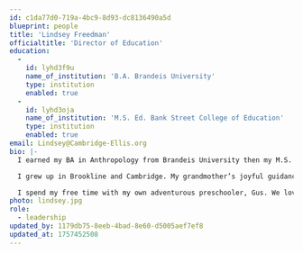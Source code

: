 ```yaml
---
id: c1da77d0-719a-4bc9-8d93-dc8136490a5d
blueprint: people
title: 'Lindsey Freedman'
officialtitle: 'Director of Education'
education:
  -
    id: lyhd3f9u
    name_of_institution: 'B.A. Brandeis University'
    type: institution
    enabled: true
  -
    id: lyhd3oja
    name_of_institution: 'M.S. Ed. Bank Street College of Education'
    type: institution
    enabled: true
email: Lindsey@Cambridge-Ellis.org
bio: |-
  I earned my BA in Anthropology from Brandeis University then my M.S. Ed. in Early Childhood General and Special Education from Bank Street College of Education in 2007. I have been teaching preschool for almost 20 years, most recently at The Little School in San Francisco, a full inclusion school that focuses on social and emotional development.

  I grew up in Brookline and Cambridge. My grandmother’s joyful guidance, genuine interest in my ideas, and contagious passion for learning continues to inspire my work with children, parents, and teachers. 

  I spend my free time with my own adventurous preschooler, Gus. We love to splash in the waves at Nantasket beach, meander through the Arnold Arboretum, and read stacks of books.
photo: lindsey.jpg
role:
  - leadership
updated_by: 1179db75-8eeb-4bad-8e60-d5005aef7ef8
updated_at: 1757452508
---
```

